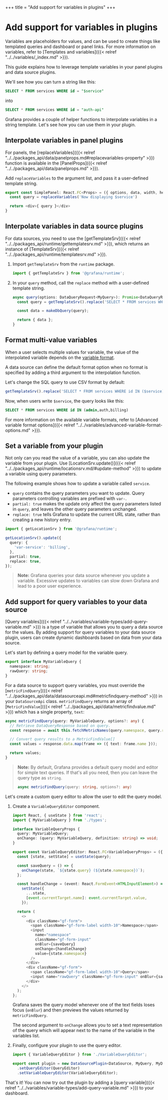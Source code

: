 +++
title = "Add support for variables in plugins"
+++

# Add support for variables in plugins

Variables are placeholders for values, and can be used to create things like templated queries and dashboard or panel links. For more information on variables, refer to [Templates and variables]({{< relref "../../variables/_index.md" >}}).

This guide explains how to leverage template variables in your panel plugins and data source plugins.

We'll see how you can turn a string like this:

```sql
SELECT * FROM services WHERE id = "$service"
```

into

```sql
SELECT * FROM services WHERE id = "auth-api"
```

Grafana provides a couple of helper functions to interpolate variables in a string template. Let's see how you can use them in your plugin.

## Interpolate variables in panel plugins

For panels, the [replaceVariables]({{< relref "../../packages_api/data/panelprops.md#replacevariables-property" >}}) function is available in the [PanelProps]({{< relref "../../packages_api/data/panelprops.md" >}}).

Add `replaceVariables` to the argument list, and pass it a user-defined template string.

```ts
export const SimplePanel: React.FC<Props> = ({ options, data, width, height, replaceVariables }) => {
  const query = replaceVariables('Now displaying $service')

  return <div>{ query }</div>
}
```

## Interpolate variables in data source plugins

For data sources, you need to use the [getTemplateSrv]({{< relref "../../packages_api/runtime/gettemplatesrv.md" >}}), which returns an instance of [TemplateSrv]({{< relref "../../packages_api/runtime/templatesrv.md" >}}).

1. Import `getTemplateSrv` from the `runtime` package.

   ```ts
   import { getTemplateSrv } from '@grafana/runtime';
   ```

1. In your `query` method, call the `replace` method with a user-defined template string.

   ```ts
   async query(options: DataQueryRequest<MyQuery>): Promise<DataQueryResponse> {
     const query = getTemplateSrv().replace('SELECT * FROM services WHERE id = "$service"', options.scopedVars);

     const data = makeDbQuery(query);

     return { data };
   }
   ```

## Format multi-value variables

When a user selects multiple values for variable, the value of the interpolated variable depends on the [variable format](https://grafana.com/docs/grafana/next/variables/advanced-variable-format-options/).

A data source can define the default format option when no format is specified by adding a third argument to the interpolation function.

Let's change the SQL query to use CSV format by default:

```ts
getTemplateSrv().replace('SELECT * FROM services WHERE id IN ($service)', options.scopedVars, "csv");
```

Now, when users write `$service`, the query looks like this:

```sql
SELECT * FROM services WHERE id IN (admin,auth,billing)
```

For more information on the available variable formats, refer to [Advanced variable format options]({{< relref "../../variables/advanced-variable-format-options.md" >}}).

## Set a variable from your plugin

Not only can you read the value of a variable, you can also update the variable from your plugin. Use [LocationSrv.update()]({{< relref "../../packages_api/runtime/locationsrv.md/#update-method" >}}) to update a variable using query parameters.

The following example shows how to update a variable called `service`.

- `query` contains the query parameters you want to update. Query parameters controlling variables are prefixed with `var-`.
- `partial: true` makes the update only affect the query parameters listed in `query`, and leaves the other query parameters unchanged.
- `replace: true` tells Grafana to update the current URL state, rather than creating a new history entry.

```ts
import { getLocationSrv } from '@grafana/runtime';
```

```ts
getLocationSrv().update({
  query: {
    'var-service': 'billing',
  },
  partial: true,
  replace: true,
});
```

> **Note:** Grafana queries your data source whenever you update a variable. Excessive updates to variables can slow down Grafana and lead to a poor user experience.

## Add support for query variables to your data source

[Query variables]({{< relref "../../variables/variable-types/add-query-variable.md" >}}) is a type of variable that allows you to query a data source for the values. By adding support for query variables to your data source plugin, users can create dynamic dashboards based on data from your data source.

Let's start by defining a query model for the variable query.

```ts
export interface MyVariableQuery {
  namespace: string;
  rawQuery: string;
}
```

For a data source to support query variables, you must override the [`metricFindQuery`]({{< relref "../../packages_api/data/datasourceapi.md#metricfindquery-method" >}}) in your `DataSourceApi` class. `metricFindQuery` returns an array of [`MetricFindValue`]({{< relref "../../packages_api/data/metricfindvalue.md" >}}) which has a single property, `text`:

```ts
async metricFindQuery(query: MyVariableQuery, options?: any) {
  // Retrieve DataQueryResponse based on query.
  const response = await this.fetchMetricNames(query.namespace, query.rawQuery);

  // Convert query results to a MetricFindValue[]
  const values = response.data.map(frame => ({ text: frame.name }));

  return values;
}
```

> **Note:** By default, Grafana provides a default query model and editor for simple text queries. If that's all you need, then you can leave the query type as `string`.
>
> ```ts
> async metricFindQuery(query: string, options?: any)
> ```

Let's create a custom query editor to allow the user to edit the query model.

1. Create a `VariableQueryEditor` component.

   ```ts
   import React, { useState } from 'react';
   import { MyVariableQuery } from './types';

   interface VariableQueryProps {
     query: MyVariableQuery;
     onChange: (query: MyVariableQuery, definition: string) => void;
   }

   export const VariableQueryEditor: React.FC<VariableQueryProps> = ({ onChange, query }) => {
     const [state, setState] = useState(query);

     const saveQuery = () => {
       onChange(state, `${state.query} (${state.namespace})`);
     };

     const handleChange = (event: React.FormEvent<HTMLInputElement>) =>
       setState({
         ...state,
         [event.currentTarget.name]: event.currentTarget.value,
       });

     return (
       <>
         <div className="gf-form">
           <span className="gf-form-label width-10">Namespace</span>
           <input
             name="namespace"
             className="gf-form-input"
             onBlur={saveQuery}
             onChange={handleChange}
             value={state.namespace}
           />
         </div>
         <div className="gf-form">
           <span className="gf-form-label width-10">Query</span>
           <input name="rawQuery" className="gf-form-input" onBlur={saveQuery} onChange={handleChange} value={state.rawQuery} />
         </div>
       </>
     );
   };
   ```

   Grafana saves the query model whenever one of the text fields loses focus (`onBlur`) and then previews the values returned by `metricFindQuery`.

   The second argument to `onChange` allows you to set a text representation of the query which will appear next to the name of the variable in the variables list.

1. Finally, configure your plugin to use the query editor.

   ```ts
   import { VariableQueryEditor } from './VariableQueryEditor';

   export const plugin = new DataSourcePlugin<DataSource, MyQuery, MyDataSourceOptions>(DataSource)
     .setQueryEditor(QueryEditor)
     .setVariableQueryEditor(VariableQueryEditor);
   ```

That's it! You can now try out the plugin by adding a [query variable]({{< relref "../../variables/variable-types/add-query-variable.md" >}}) to your dashboard.

